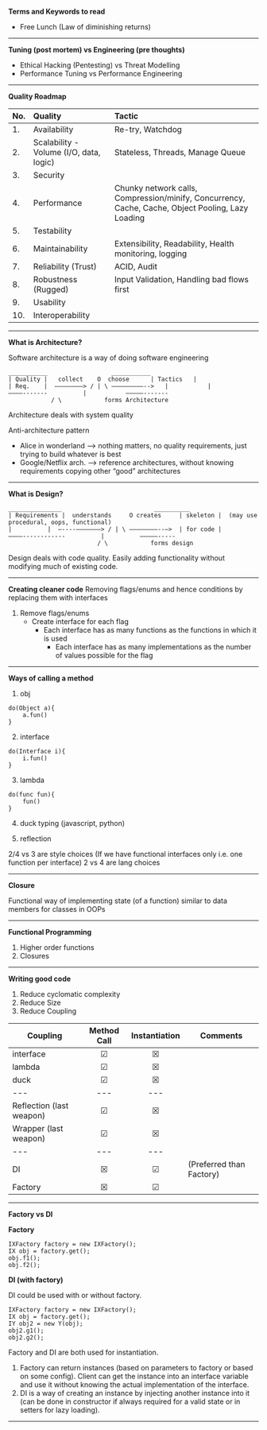 
**Terms and Keywords to read**

- Free Lunch (Law of diminishing returns)

---

**Tuning (post mortem) vs Engineering (pre thoughts)**
- Ethical Hacking (Pentesting) vs Threat Modelling
- Performance Tuning vs Performance Engineering

---

**Quality Roadmap**

|No.|Quality|Tactic|
|:--- |:--- |:--- |
|1.| Availability | Re-try, Watchdog |
|2.| Scalability - Volume (I/O, data, logic)| Stateless, Threads, Manage Queue |
|3.| Security | |
|4.| Performance | Chunky network calls, Compression/minify, Concurrency, Cache, Cache, Object Pooling, Lazy Loading |
|5.| Testability | |	
|6.| Maintainability | Extensibility, Readability, Health monitoring, logging |
|7.| Reliability (Trust) | ACID, Audit |
|8.| Robustness	(Rugged) | Input Validation, Handling bad flows first |
|9.| Usability | |
|10.| Interoperability | |

---

**What is Architecture?**

Software architecture is a way of doing software engineering

```
___________				     ___________
| Quality |   collect	 O	choose	    | Tactics   |
| Req.    |  ————————> / | \ —————————-->   | 	        |
————------- 		 |		     —————-------
			/ \    		   forms Architecture
```
Architecture deals with system quality

Anti-architecture pattern
- Alice in wonderland —> nothing matters, no quality requirements, just trying to build whatever is best
- Google/Netflix arch. —> reference architectures, without knowing requirements copying other “good” architectures

---

**What is Design?**

```
_______________				             __________
| Requirements |  understands	  O	creates	    | skeleton |  (may use procedural, oops, functional)
| 	       |  —----———————> / | \ ————————--—>  | for code |
————------------		  |		     —————-----
		                 / \		    forms design
```

Design deals with code quality.
Easily adding functionality without modifying much of existing code.

---

**Creating cleaner code**
Removing flags/enums and hence conditions by replacing them with interfaces

1. Remove flags/enums
	- Create interface for each flag
		- Each interface has as many functions as the functions in which it is used
			- Each interface has as many implementations as the number of values possible for the flag

---

**Ways of calling a method**

1. obj

```
do(Object a){
    a.fun()
}
```

2. interface

```
do(Interface i){
    i.fun()
}
```

3. lambda

```
do(func fun){
    fun()
}
```

4. duck typing (javascript, python)

5. reflection

2/4 vs 3 are style choices (If we have functional interfaces only i.e. one function per interface)
2 vs 4 are lang choices

---

**Closure**

Functional way of implementing state (of a function) similar to data members for classes in OOPs

---

**Functional Programming**

1. Higher order functions
1. Closures

---

**Writing good code**

1. Reduce cyclomatic complexity
2. Reduce Size
3. Reduce Coupling

| Coupling | Method Call | Instantiation | Comments |
| --- |:---:|:---:| --- |
| interface | &#9745; | &#9746; | |
| lambda | &#9745; | &#9746; | |
| duck | &#9745; | &#9746; | |
| --- | --- | --- | |
| Reflection (last weapon) | &#9745; | &#9746; | |
| Wrapper (last weapon) | &#9745; | &#9746; | |
| --- | --- | --- | |
| DI | &#9746; | &#9745; | (Preferred than Factory) |
| Factory | &#9746; | &#9745; | |

---

**Factory vs DI**

**Factory**

```
IXFactory factory = new IXFactory();
IX obj = factory.get();
obj.f1();
obj.f2();
```

**DI (with factory)**

DI could be used with or without factory.

```
IXFactory factory = new IXFactory();
IX obj = factory.get();
IY obj2 = new Y(obj);
obj2.g1();
obj2.g2();
```

Factory and DI are both used for instantiation.
1. Factory can return instances (based on parameters to factory or based on some config). Client can get the instance into an interface variable and use it without knowing the actual implementation of the interface.
1. DI is a way of creating an instance by injecting another instance into it (can be done in constructor if always required for a valid state or in setters for lazy loading).

---
